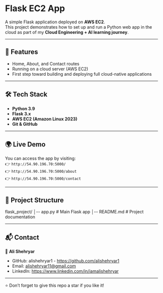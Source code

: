 # Flask EC2 App

A simple Flask application deployed on **AWS EC2**.  
This project demonstrates how to set up and run a Python web app in the cloud as part of my **Cloud Engineering + AI learning journey**.

---

## 🚀 Features
- Home, About, and Contact routes
- Running on a cloud server (AWS EC2)
- First step toward building and deploying full cloud-native applications

---

## 🛠️ Tech Stack
- **Python 3.9**
- **Flask 3.x**
- **AWS EC2 (Amazon Linux 2023)**
- **Git & GitHub**

---

## 🌍 Live Demo
You can access the app by visiting:  
👉 `http://54.90.196.70:5000/`  
👉 `http://54.90.196.70:5000/about`  
👉 `http://54.90.196.70:5000/contact`  

---

## 📂 Project Structure

flask_project/
│-- app.py # Main Flask app
│-- README.md # Project documentation 

---

## 📬 Contact
👤 **Ali Shehryar**  
- GitHub: alishehryar1 - https://github.com/alishehryar1
- Email: alishehryar11@gmail.com  
- LinkedIn: https://www.linkedin.com/in/iamalishehryar

---

⭐ Don’t forget to give this repo a star if you like it!


